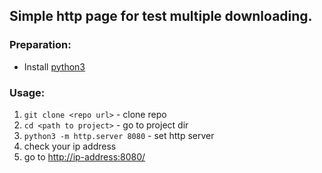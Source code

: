 ## Simple http page for test multiple downloading.


### Preparation: 
- Install [python3](https://www.python.org/)

### Usage:

1. ```git clone <repo url>``` - clone repo
2. ```cd <path to project>``` - go to project dir
3. ```python3 -m http.server 8080``` - set http server
4. check your ip address
5. go to [http://ip-address:8080/](http://ip-address:8080/)

